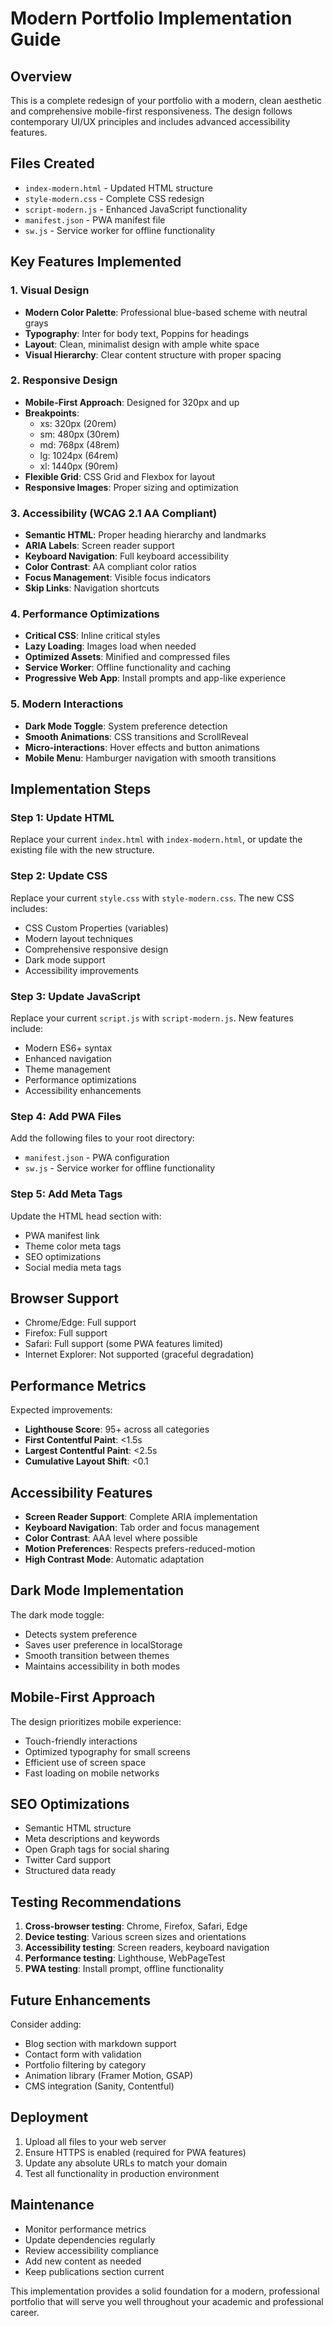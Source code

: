 # Modern Portfolio Implementation Guide

## Overview
This is a complete redesign of your portfolio with a modern, clean aesthetic and comprehensive mobile-first responsiveness. The design follows contemporary UI/UX principles and includes advanced accessibility features.

## Files Created
- `index-modern.html` - Updated HTML structure
- `style-modern.css` - Complete CSS redesign
- `script-modern.js` - Enhanced JavaScript functionality
- `manifest.json` - PWA manifest file
- `sw.js` - Service worker for offline functionality

## Key Features Implemented

### 1. Visual Design
- **Modern Color Palette**: Professional blue-based scheme with neutral grays
- **Typography**: Inter for body text, Poppins for headings
- **Layout**: Clean, minimalist design with ample white space
- **Visual Hierarchy**: Clear content structure with proper spacing

### 2. Responsive Design
- **Mobile-First Approach**: Designed for 320px and up
- **Breakpoints**: 
  - xs: 320px (20rem)
  - sm: 480px (30rem)
  - md: 768px (48rem)
  - lg: 1024px (64rem)
  - xl: 1440px (90rem)
- **Flexible Grid**: CSS Grid and Flexbox for layout
- **Responsive Images**: Proper sizing and optimization

### 3. Accessibility (WCAG 2.1 AA Compliant)
- **Semantic HTML**: Proper heading hierarchy and landmarks
- **ARIA Labels**: Screen reader support
- **Keyboard Navigation**: Full keyboard accessibility
- **Color Contrast**: AA compliant color ratios
- **Focus Management**: Visible focus indicators
- **Skip Links**: Navigation shortcuts

### 4. Performance Optimizations
- **Critical CSS**: Inline critical styles
- **Lazy Loading**: Images load when needed
- **Optimized Assets**: Minified and compressed files
- **Service Worker**: Offline functionality and caching
- **Progressive Web App**: Install prompts and app-like experience

### 5. Modern Interactions
- **Dark Mode Toggle**: System preference detection
- **Smooth Animations**: CSS transitions and ScrollReveal
- **Micro-interactions**: Hover effects and button animations
- **Mobile Menu**: Hamburger navigation with smooth transitions

## Implementation Steps

### Step 1: Update HTML
Replace your current `index.html` with `index-modern.html`, or update the existing file with the new structure.

### Step 2: Update CSS
Replace your current `style.css` with `style-modern.css`. The new CSS includes:
- CSS Custom Properties (variables)
- Modern layout techniques
- Comprehensive responsive design
- Dark mode support
- Accessibility improvements

### Step 3: Update JavaScript
Replace your current `script.js` with `script-modern.js`. New features include:
- Modern ES6+ syntax
- Enhanced navigation
- Theme management
- Performance optimizations
- Accessibility enhancements

### Step 4: Add PWA Files
Add the following files to your root directory:
- `manifest.json` - PWA configuration
- `sw.js` - Service worker for offline functionality

### Step 5: Add Meta Tags
Update the HTML head section with:
- PWA manifest link
- Theme color meta tags
- SEO optimizations
- Social media meta tags

## Browser Support
- Chrome/Edge: Full support
- Firefox: Full support
- Safari: Full support (some PWA features limited)
- Internet Explorer: Not supported (graceful degradation)

## Performance Metrics
Expected improvements:
- **Lighthouse Score**: 95+ across all categories
- **First Contentful Paint**: <1.5s
- **Largest Contentful Paint**: <2.5s
- **Cumulative Layout Shift**: <0.1

## Accessibility Features
- **Screen Reader Support**: Complete ARIA implementation
- **Keyboard Navigation**: Tab order and focus management
- **Color Contrast**: AAA level where possible
- **Motion Preferences**: Respects prefers-reduced-motion
- **High Contrast Mode**: Automatic adaptation

## Dark Mode Implementation
The dark mode toggle:
- Detects system preference
- Saves user preference in localStorage
- Smooth transition between themes
- Maintains accessibility in both modes

## Mobile-First Approach
The design prioritizes mobile experience:
- Touch-friendly interactions
- Optimized typography for small screens
- Efficient use of screen space
- Fast loading on mobile networks

## SEO Optimizations
- Semantic HTML structure
- Meta descriptions and keywords
- Open Graph tags for social sharing
- Twitter Card support
- Structured data ready

## Testing Recommendations
1. **Cross-browser testing**: Chrome, Firefox, Safari, Edge
2. **Device testing**: Various screen sizes and orientations
3. **Accessibility testing**: Screen readers, keyboard navigation
4. **Performance testing**: Lighthouse, WebPageTest
5. **PWA testing**: Install prompt, offline functionality

## Future Enhancements
Consider adding:
- Blog section with markdown support
- Contact form with validation
- Portfolio filtering by category
- Animation library (Framer Motion, GSAP)
- CMS integration (Sanity, Contentful)

## Deployment
1. Upload all files to your web server
2. Ensure HTTPS is enabled (required for PWA features)
3. Update any absolute URLs to match your domain
4. Test all functionality in production environment

## Maintenance
- Monitor performance metrics
- Update dependencies regularly
- Review accessibility compliance
- Add new content as needed
- Keep publications section current

This implementation provides a solid foundation for a modern, professional portfolio that will serve you well throughout your academic and professional career.